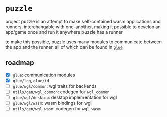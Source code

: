 # `puzzle`

project puzzle is an attempt to make self-contained wasm applications and runners, interchangable with one-another, making it possible to develop an app/game once and run it anywhere puzzle has a runner

to make this possible, puzzle uses many modules to communicate between the app and the runner, all of which can be found in [`glue`](/glue)

## roadmap

- [x] `glue`: communication modules
- [x] `glue/log`, `glue/id`
- [ ] `glue/wgl/common`: wgl traits for backends
- [ ] `utils/gen/wgl_common`: codegen for `wgl_common`
- [ ] `glue/wgl/desktop`: desktop implementation for wgl
- [ ] `glue/wgl/wasm`: wasm bindings for wgl
- [ ] `utils/gen/wgl_wasm`: codegen for `wgl_wasm`
